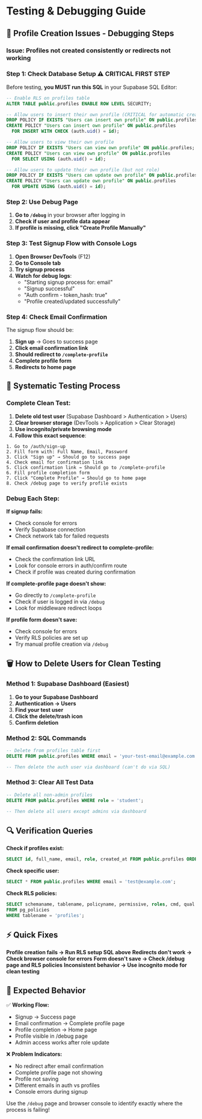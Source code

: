 # Testing & Debugging Guide

## 🐛 Profile Creation Issues - Debugging Steps

### Issue: Profiles not created consistently or redirects not working

### **Step 1: Check Database Setup** ⚠️ **CRITICAL FIRST STEP**

Before testing, **you MUST run this SQL** in your Supabase SQL Editor:

```sql
-- Enable RLS on profiles table
ALTER TABLE public.profiles ENABLE ROW LEVEL SECURITY;

-- Allow users to insert their own profile (CRITICAL for automatic creation)
DROP POLICY IF EXISTS "Users can insert own profile" ON public.profiles;
CREATE POLICY "Users can insert own profile" ON public.profiles
  FOR INSERT WITH CHECK (auth.uid() = id);

-- Allow users to view their own profile
DROP POLICY IF EXISTS "Users can view own profile" ON public.profiles;
CREATE POLICY "Users can view own profile" ON public.profiles
  FOR SELECT USING (auth.uid() = id);

-- Allow users to update their own profile (but not role)
DROP POLICY IF EXISTS "Users can update own profile" ON public.profiles;
CREATE POLICY "Users can update own profile" ON public.profiles
  FOR UPDATE USING (auth.uid() = id);
```

### **Step 2: Use Debug Page**

1. **Go to `/debug`** in your browser after logging in
2. **Check if user and profile data appear**
3. **If profile is missing, click "Create Profile Manually"**

### **Step 3: Test Signup Flow with Console Logs**

1. **Open Browser DevTools** (F12)
2. **Go to Console tab**
3. **Try signup process**
4. **Watch for debug logs**:
   - "Starting signup process for: email"
   - "Signup successful"
   - "Auth confirm - token_hash: true"
   - "Profile created/updated successfully"

### **Step 4: Check Email Confirmation**

The signup flow should be:
1. **Sign up** → Goes to success page
2. **Click email confirmation link** 
3. **Should redirect to `/complete-profile`**
4. **Complete profile form**
5. **Redirects to home page**

## 🧪 **Systematic Testing Process**

### **Complete Clean Test:**

1. **Delete old test user** (Supabase Dashboard > Authentication > Users)
2. **Clear browser storage** (DevTools > Application > Clear Storage)
3. **Use incognito/private browsing mode**
4. **Follow this exact sequence**:

```
1. Go to /auth/sign-up
2. Fill form with: Full Name, Email, Password
3. Click "Sign up" → Should go to success page
4. Check email for confirmation link
5. Click confirmation link → Should go to /complete-profile
6. Fill profile completion form
7. Click "Complete Profile" → Should go to home page
8. Check /debug page to verify profile exists
```

### **Debug Each Step:**

**If signup fails:**
- Check console for errors
- Verify Supabase connection
- Check network tab for failed requests

**If email confirmation doesn't redirect to complete-profile:**
- Check the confirmation link URL
- Look for console errors in auth/confirm route
- Check if profile was created during confirmation

**If complete-profile page doesn't show:**
- Go directly to `/complete-profile`
- Check if user is logged in via `/debug`
- Look for middleware redirect loops

**If profile form doesn't save:**
- Check console for errors
- Verify RLS policies are set up
- Try manual profile creation via `/debug`

## 🗑️ **How to Delete Users for Clean Testing**

### **Method 1: Supabase Dashboard (Easiest)**

1. **Go to your Supabase Dashboard**
2. **Authentication → Users**
3. **Find your test user**
4. **Click the delete/trash icon**
5. **Confirm deletion**

### **Method 2: SQL Commands**

```sql
-- Delete from profiles table first
DELETE FROM public.profiles WHERE email = 'your-test-email@example.com';

-- Then delete the auth user via dashboard (can't do via SQL)
```

### **Method 3: Clear All Test Data**

```sql
-- Delete all non-admin profiles
DELETE FROM public.profiles WHERE role = 'student';

-- Then delete all users except admins via dashboard
```

## 🔍 **Verification Queries**

**Check if profiles exist:**
```sql
SELECT id, full_name, email, role, created_at FROM public.profiles ORDER BY created_at DESC;
```

**Check specific user:**
```sql
SELECT * FROM public.profiles WHERE email = 'test@example.com';
```

**Check RLS policies:**
```sql
SELECT schemaname, tablename, policyname, permissive, roles, cmd, qual 
FROM pg_policies 
WHERE tablename = 'profiles';
```

## ⚡ **Quick Fixes**

**Profile creation fails → Run RLS setup SQL above**
**Redirects don't work → Check browser console for errors**
**Form doesn't save → Check /debug page and RLS policies**
**Inconsistent behavior → Use incognito mode for clean testing**

## 🎯 **Expected Behavior**

✅ **Working Flow:**
- Signup → Success page
- Email confirmation → Complete profile page  
- Profile completion → Home page
- Profile visible in /debug page
- Admin access works after role update

❌ **Problem Indicators:**
- No redirect after email confirmation
- Complete profile page not showing
- Profile not saving
- Different emails in auth vs profiles
- Console errors during signup

Use the `/debug` page and browser console to identify exactly where the process is failing!
